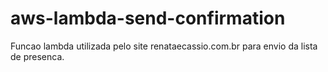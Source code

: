 # aws-lambda-send-confirmation
Funcao lambda utilizada pelo site renataecassio.com.br para envio da lista de presenca.
